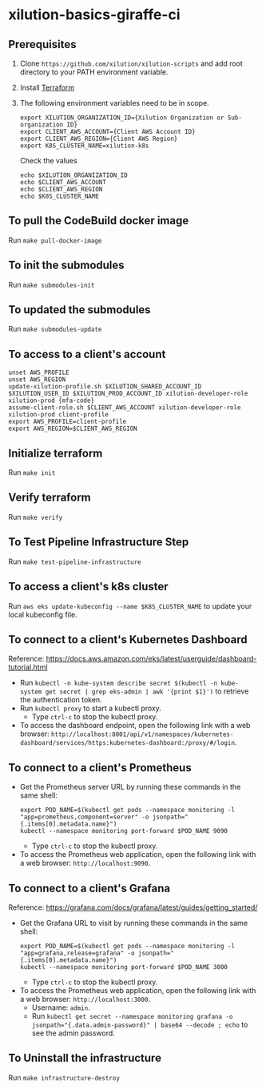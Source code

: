 # xilution-basics-giraffe-ci

## Prerequisites

1. Clone `https://github.com/xilution/xilution-scripts` and add root directory to your PATH environment variable.
1. Install [Terraform](https://www.terraform.io/)
1. The following environment variables need to be in scope.
    ```
    export XILUTION_ORGANIZATION_ID={Xilution Organization or Sub-organization ID}
    export CLIENT_AWS_ACCOUNT={Client AWS Account ID}
    export CLIENT_AWS_REGION={Client AWS Region}
    export K8S_CLUSTER_NAME=xilution-k8s
    
    ```

    Check the values
    ```
    echo $XILUTION_ORGANIZATION_ID
    echo $CLIENT_AWS_ACCOUNT
    echo $CLIENT_AWS_REGION
    echo $K8S_CLUSTER_NAME
    
    ```

## To pull the CodeBuild docker image

Run `make pull-docker-image`

## To init the submodules

Run `make submodules-init`

## To updated the submodules

Run `make submodules-update`

## To access to a client's account

```
unset AWS_PROFILE
unset AWS_REGION
update-xilution-profile.sh $XILUTION_SHARED_ACCOUNT_ID $XILUTION_USER_ID $XILUTION_PROD_ACCOUNT_ID xilution-developer-role xilution-prod {mfa-code}
assume-client-role.sh $CLIENT_AWS_ACCOUNT xilution-developer-role xilution-prod client-profile
export AWS_PROFILE=client-profile
export AWS_REGION=$CLIENT_AWS_REGION
```

## Initialize terraform

Run `make init`

## Verify terraform

Run `make verify`

## To Test Pipeline Infrastructure Step

Run `make test-pipeline-infrastructure`

## To access a client's k8s cluster

Run `aws eks update-kubeconfig --name $K8S_CLUSTER_NAME` to update your local kubeconfig file.

## To connect to a client's Kubernetes Dashboard

Reference: https://docs.aws.amazon.com/eks/latest/userguide/dashboard-tutorial.html

* Run `kubectl -n kube-system describe secret $(kubectl -n kube-system get secret | grep eks-admin | awk '{print $1}')` to retrieve the authentication token.
* Run `kubectl proxy` to start a kubectl proxy.
    * Type `ctrl-c` to stop the kubectl proxy.
* To access the dashboard endpoint, open the following link with a web browser: `http://localhost:8001/api/v1/namespaces/kubernetes-dashboard/services/https:kubernetes-dashboard:/proxy/#/login`.

## To connect to a client's Prometheus

* Get the Prometheus server URL by running these commands in the same shell:
    ```
    export POD_NAME=$(kubectl get pods --namespace monitoring -l "app=prometheus,component=server" -o jsonpath="{.items[0].metadata.name}")
    kubectl --namespace monitoring port-forward $POD_NAME 9090
    
    ```
    * Type `ctrl-c` to stop the kubectl proxy.
* To access the Prometheus web application, open the following link with a web browser: `http://localhost:9090`.

## To connect to a client's Grafana

Reference: https://grafana.com/docs/grafana/latest/guides/getting_started/

* Get the Grafana URL to visit by running these commands in the same shell:
    ```
    export POD_NAME=$(kubectl get pods --namespace monitoring -l "app=grafana,release=grafana" -o jsonpath="{.items[0].metadata.name}")
    kubectl --namespace monitoring port-forward $POD_NAME 3000
    
    ```
    * Type `ctrl-c` to stop the kubectl proxy.
* To access the Prometheus web application, open the following link with a web browser: `http://localhost:3000`.
    * Username: `admin`.
    * Run `kubectl get secret --namespace monitoring grafana -o jsonpath="{.data.admin-password}" | base64 --decode ; echo` to see the admin password.

## To Uninstall the infrastructure

Run `make infrastructure-destroy`
